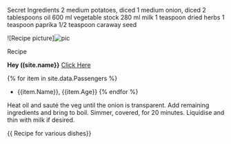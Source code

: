 Secret Ingredients
2 medium potatoes, diced
1 medium onion, diced
2 tablespoons oil
600 ml vegetable stock
280 ml milk
1 teaspoon dried herbs
1 teaspoon paprika
1/2 teaspoon caraway seed

![Recipe picture]![pic](https://upload.wikimedia.org/wikipedia/commons/thumb/f/fd/RMS_Titanic_3.jpg/1200px-RMS_Titanic_3.jpg)

Recipe


**Hey ((site.name}}**
[Click Here]({{site.googleURL}})

{% for item in site.data.Passengers %}
- {{item.Name}}, {{item.Age}}
{% endfor %}

Heat oil and sauté the veg until the onion is transparent.
Add remaining ingredients and bring to boil.
Simmer, covered, for 20 minutes.
Liquidise and thin with milk if desired.



<!DOCTYPE html>
<html lang="en">
<head></head>
<body>
<main>
<div>
{{ Recipe for various dishes}}
</div>
</main>
</body>
</html>
